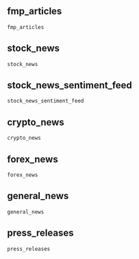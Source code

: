 ## fmp\_articles
```@docs
fmp_articles
```

## stock\_news
```@docs
stock_news
```

## stock\_news\_sentiment\_feed
```@docs
stock_news_sentiment_feed
```

## crypto\_news
```@docs
crypto_news
```

## forex\_news
```@docs
forex_news
```

## general\_news
```@docs
general_news
```

## press\_releases
```@docs
press_releases
```